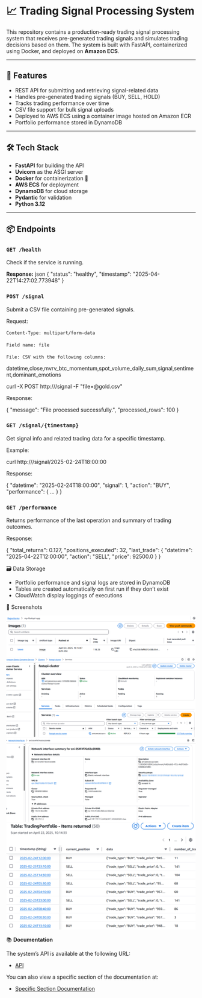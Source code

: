 # 📈 Trading Signal Processing System

This repository contains a production-ready trading signal processing system that receives pre-generated trading signals and simulates trading decisions based on them. The system is built with FastAPI, containerized using Docker, and deployed on **Amazon ECS**.

---

## 🚀 Features

- REST API for submitting and retrieving signal-related data
- Handles pre-generated trading signals (BUY, SELL, HOLD)
- Tracks trading performance over time
- CSV file support for bulk signal uploads
- Deployed to AWS ECS using a container image hosted on Amazon ECR
- Portfolio performance stored in DynamoDB

---

## 🛠️ Tech Stack

- **FastAPI** for building the API
- **Uvicorn** as the ASGI server
- **Docker** for containerization 🐳
- **AWS ECS** for deployment
- **DynamoDB** for cloud storage
- **Pydantic** for validation
- **Python 3.12**

---

## 📦 Endpoints

### `GET /health`

Check if the service is running.

**Response:**
json
{
  "status": "healthy",
  "timestamp": "2025-04-22T14:27:02.773948"
}


### `POST /signal`

Submit a CSV file containing pre-generated signals.

Request:

    Content-Type: multipart/form-data

    Field name: file

    File: CSV with the following columns:

datetime,close,mvrv_btc_momentum,spot_volume_daily_sum,signal,sentiment,dominant_emotions

curl -X POST http://<your-ecs-public-ip>/signal -F "file=@gold.csv"

Response:

{
  "message": "File processed successfully.",
  "processed_rows": 100
}

### `GET /signal/{timestamp}`

Get signal info and related trading data for a specific timestamp.

Example:

curl http://<your-ecs-public-ip>/signal/2025-02-24T18:00:00

Response:

{
  "datetime": "2025-02-24T18:00:00",
  "signal": 1,
  "action": "BUY",
  "performance": { ... }
}

### `GET /performance`

Returns performance of the last operation and summary of trading outcomes.

Response:

{
  "total_returns": 0.127,
  "positions_executed": 32,
  "last_trade": {
    "datetime": "2025-04-22T12:00:00",
    "action": "SELL",
    "price": 92500.0
  }
}

🗃️ Data Storage
 
 - Portfolio performance and signal logs are stored in DynamoDB
 - Tables are created automatically on first run if they don’t exist
 - CloudWatch display loggings of executions

📸 Screenshots

![ECR image](images/1.png)
![ECS Cluster,Task and service](images/2.png)
![Deployed System](images/3.png)
![DynamoDB table](images/4.png)

📚 **Documentation**

The system’s API  is available at the following URL:

- [API](http://13.217.209.241/docs#)

You can also view a specific section of the documentation at:

- [Specific Section Documentation](http://13.217.209.241/redoc#)


